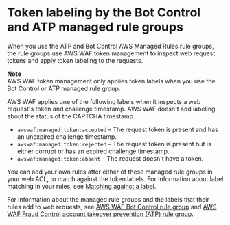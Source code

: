 # Token labeling by the Bot Control and ATP managed rule groups<a name="waf-tokens-labeling"></a>

When you use the ATP and Bot Control AWS Managed Rules rule groups, the rule groups use AWS WAF token management to inspect web request tokens and apply token labeling to the requests\. 

**Note**  
AWS WAF token management only applies token labels when you use the Bot Control or ATP managed rule group\.

AWS WAF applies one of the following labels when it inspects a web request's token and challenge timestamp\. AWS WAF doesn't add labeling about the status of the CAPTCHA timestamp\. 
+ `awswaf:managed:token:accepted` – The request token is present and has an unexpired challenge timestamp\. 
+ `awswaf:managed:token:rejected` – The request token is present but is either corrupt or has an expired challenge timestamp\.
+ `awswaf:managed:token:absent` – The request doesn't have a token\.

You can add your own rules after either of these managed rule groups in your web ACL, to match against the token labels\. For information about label matching in your rules, see [Matching against a label](waf-rule-label-match.md)\. 

For information about the managed rule groups and the labels that their rules add to web requests, see [AWS WAF Bot Control rule group](aws-managed-rule-groups-bot.md) and [AWS WAF Fraud Control account takeover prevention \(ATP\) rule group](aws-managed-rule-groups-atp.md)\.